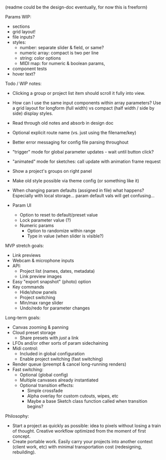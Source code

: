 (readme could be the design-doc eventually, for now this is freeform)

Params WIP:

-   sections
-   grid layout!
-   file inputs?
-   styles:
    -   number: separate slider & field, or same?
    -   numeric array: compact is two per line
    -   string: color options
    -   MIDI map: for numeric & boolean params,
-   component tests
-   hover text?

Todo / WIP notes:

-   Clicking a group or project list item should scroll it fully into view.
-   How can I use the same input components within array parameters? Use a grid layout for longform (full width) vs compact (half width / side by side) display styles.
-   Read through old notes and absorb in design doc
-   Optional explicit route name (vs. just using the filename/key)
-   Better error messaging for config file parsing throughout
-   "trigger" mode for global parameter updates - wait until button click?
-   "animated" mode for sketches: call update with animation frame request
-   Show a project's groups on right panel
-   Make old style possible via theme config (or something like it)
-   When changing param defaults (assigned in file) what happens? Especially with local storage... param default vals will get confusing...

-   Param UI
    -   Option to reset to default/preset value
    -   Lock parameter value (?)
    -   Numeric params
        -   Option to randomize within range
        -   Type in value (when slider is visible?)

MVP stretch goals:

-   Link previews
-   Webcam & microphone inputs
-   API:
    -   Project list (names, dates, metadata)
    -   Link preview images
-   Easy "export snapshot" (photo) option
-   Key commands
    -   Hide/show panels
    -   Project switching
    -   Min/max range slider
    -   Undo/redo for parameter changes

Long-term goals:

-   Canvas zooming & panning
-   Cloud preset storage
    -   Share presets with _just_ a link
-   LFOs and/or other sorts of param sidechaining
-   Midi control:
    -   Included in global configuration
    -   Enable project switching (fast switching)
-   Render queue (preempt & cancel long-running renders)
-   Fast switching:
    -   Optional (global config)
    -   Multiple canvases already instantiated
    -   Optional transition effects:
        -   Simple crossfade
        -   Alpha overlay for custom cutouts, wipes, etc
        -   Maybe a base Sketch class function called when transition begins?

Philosophy:

-   Start a project as quickly as possible: idea to pixels without losing a train of thought. Creative workflow optimized from the moment of first concept.
-   Create portable work. Easily carry your projects into another context (client work, etc) with minimal transportation cost (redesigning, rebuilding).
